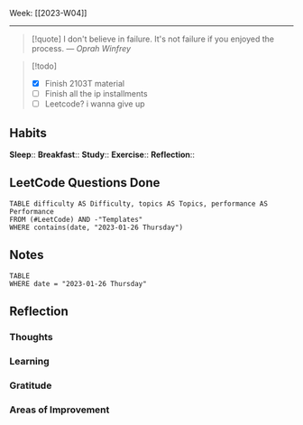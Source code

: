 Week: [[2023-W04]]
- - -
>[!quote]
> I don't believe in failure. It's not failure if you enjoyed the process.
> — <cite>Oprah Winfrey</cite>

>[!todo]
>- [x] Finish 2103T material
>- [ ] Finish all the ip installments
>- [ ] Leetcode? i wanna give up 

## Habits
**Sleep**:: 
**Breakfast**::
**Study**:: 
**Exercise**:: 
**Reflection**:: 

## LeetCode Questions Done
```dataview
TABLE difficulty AS Difficulty, topics AS Topics, performance AS Performance
FROM (#LeetCode) AND -"Templates"
WHERE contains(date, "2023-01-26 Thursday") 
```

## Notes
```dataview
TABLE
WHERE date = "2023-01-26 Thursday"
```

## Reflection
### Thoughts 
### Learning 
### Gratitude
### Areas of Improvement